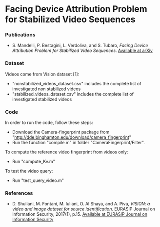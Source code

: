 # Facing Device Attribution Problem for Stabilized Video Sequences
### Publications
- S. Mandelli, P. Bestagini, L. Verdoliva, and S. Tubaro,
*Facing Device Attribution Problem for Stabilized Video Sequences*.
[Available at arXiv](https://arxiv.org/pdf/1811.01820.pdf)
### Dataset
Videos come from Vision dataset [1]:
- "nonstabilized_videos_dataset.csv" includes the complete list of investigated non stabilized videos
- "stabilized_videos_dataset.csv" includes the complete list of investigated stabilized videos
### Code
In order to run the code, follow these steps:
- Download the Camera-fingerprint package from "http://dde.binghamton.edu/download/camera_fingerprint"
- Run the function "compile.m" in folder "CameraFingerprint/Filter".

To compute the reference video fingerprint from videos only:
- Run "compute_Kv.m"

To test the video query:
- Run "test_query_video.m"

### References
- D. Shullani, M. Fontani, M. Iuliani, O. Al Shaya, and A. Piva,
*VISION: a video and image dataset for source identification*. EURASIP Journal on Information Security, 2017(1), p.15.
[Available at EURASIP Journal on Information Security](https://doi.org/10.1186/s13635-017-0067-2)
